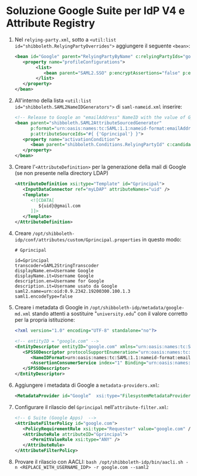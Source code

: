 # Soluzione Google Suite per IdP V4 e Attribute Registry

1. Nel `relying-party.xml`, sotto a `<util:list id="shibboleth.RelyingPartyOverrides">` aggiungere il seguente `<bean>`:
   ```xml
   <bean id="Google" parent="RelyingPartyByName" c:relyingPartyIds="google.com">
      <property name="profileConfigurations">
	       <list>
	          <bean parent="SAML2.SSO" p:encryptAssertions="false" p:encryptNameIDs="false" />
	       </list>
      </property>
   </bean>
   ```

2. All'interno della lista `<util:list id="shibboleth.SAML2NameIDGenerators">` di `saml-nameid.xml` inserire:
   ```xml
   <!-- Release to Google an "emailAddress" NameID with the value of Gprincipal -->
   <bean parent="shibboleth.SAML2AttributeSourcedGenerator"
         p:format="urn:oasis:names:tc:SAML:1.1:nameid-format:emailAddress"
         p:attributeSourceIds="#{ {'Gprincipal'} }">
      <property name="activationCondition">
         <bean parent="shibboleth.Conditions.RelyingPartyId" c:candidate="google.com" />
      </property>
   </bean>
   ```

3. Creare l'`<AttributeDefinition>` per la generazione della mail di Google (se non presente nella directory LDAP)
   ```xml
   <AttributeDefinition xsi:type="Template" id="Gprincipal">
      <InputDataConnector ref="myLDAP" attributeNames="uid" />
      <Template>
         <![CDATA[
            ${uid}@gmail.com
         ]]>
      </Template>
   </AttributeDefinition>
   ```

4. Creare `/opt/shibboleth-idp/conf/attributes/custom/Gprincipal.properties` in questo modo:
   ```properties
   # Gprincipal

   id=Gprincipal
   transcoder=SAML2StringTranscoder
   displayName.en=Username Google
   displayName.it=Username Google
   description.en=Username for Google
   description.it=Username usato da Google
   saml2.name=urn:oid:0.9.2342.19200300.100.1.3
   saml1.encodeType=false
   ```

5. Creare i metadata di Google in `/opt/shibboleth-idp/metadata/google-md.xml` stando attenti a sostituire "`university.edu`" con il valore corretto per la propria istituzione:
   ```xml
   <?xml version="1.0" encoding="UTF-8" standalone="no"?>

   <!-- entityID = "google.com" -->
   <EntityDescriptor entityID="google.com" xmlns="urn:oasis:names:tc:SAML:2.0:metadata">
      <SPSSODescriptor protocolSupportEnumeration="urn:oasis:names:tc:SAML:2.0:protocol">
         <NameIDFormat>urn:oasis:names:tc:SAML:1.1:nameid-format:emailAddress</NameIDFormat>
         <AssertionConsumerService index="1" Binding="urn:oasis:names:tc:SAML:2.0:bindings:HTTP-POST" Location="https://www.google.com/a/university.edu/acs" />
      </SPSSODescriptor>
   </EntityDescriptor>
   ```
   
6. Aggiungere i metadata di Google a `metadata-providers.xml`:
   ```xml
   <MetadataProvider id="Google”  xsi:type="FilesystemMetadataProvider" metadataFile="%{idp.home}/metadata/google-md.xml"/>
   ```
   
7. Configurare il rilascio del `Gprincipal` nell'`attribute-filter.xml`:
   ```xml
   <!-- G Suite (Google Apps)  -->
   <AttributeFilterPolicy id="google.com">
      <PolicyRequirementRule xsi:type="Requester" value="google.com" />
      <AttributeRule attributeID="Gprincipal">
         <PermitValueRule xsi:type="ANY" />
      </AttributeRule>
   </AttributeFilterPolicy>
   ```

8. Provare il rilascio con AACLI:
   `bash /opt/shibboleth-idp/bin/aacli.sh -n <REPLACE_WITH_USERNAME_IDP> -r google.com --saml2`
